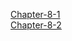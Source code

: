 [Chapter-8-1](https://zzandland.io/articles/operating-systems-8-1)<br/>
[Chapter-8-2](https://zzandland.io/articles/operating-systems-8-2)<br/>

